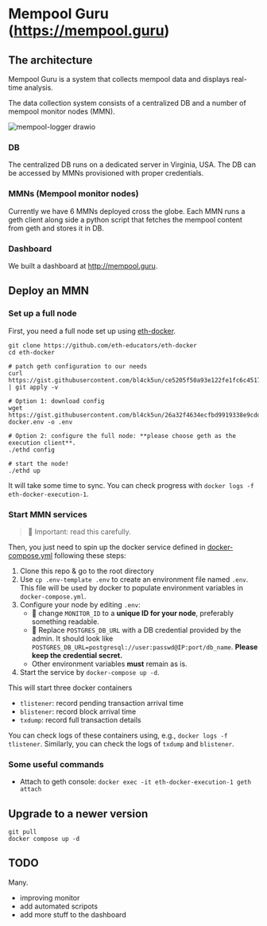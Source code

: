 # Mempool Guru (https://mempool.guru)


## The architecture

Mempool Guru is a system that collects mempool data and displays real-time analysis.

The data collection system consists of a centralized DB and a number of mempool monitor nodes (MMN).

![mempool-logger drawio](https://user-images.githubusercontent.com/2434648/186568431-34a0eae7-9253-4c75-bae4-1ecd237077b0.png)

### DB

The centralized DB runs on a dedicated server in Virginia, USA. The DB can be accessed by MMNs provisioned with proper credentials.

### MMNs (Mempool monitor nodes)

Currently we have 6 MMNs deployed cross the globe. Each MMN runs a geth client along side a python script that fetches the mempool content from geth and stores it in DB.

### Dashboard

We built a dashboard at http://mempool.guru.

## Deploy an MMN

### Set up a full node

First, you need a full node set up using [eth-docker](https://eth-docker.net/).

```
git clone https://github.com/eth-educators/eth-docker
cd eth-docker

# patch geth configuration to our needs
curl https://gist.githubusercontent.com/bl4ck5un/ce5205f50a93e122fe1fc6c4517064a4/raw/70cdb31b312c69ac480ab55e73cc32599755053d/geth.diff | git apply -v

# Option 1: download config
wget https://gist.githubusercontent.com/bl4ck5un/26a32f4634ecfbd9919338e9cdd36f16/raw/277c025dc35039adb412c5d439d78905f6c77f4b/eth-docker.env -o .env

# Option 2: configure the full node: **please choose geth as the execution client**.
./ethd config

# start the node!
./ethd up
```

It will take some time to sync. You can check progress with `docker logs -f eth-docker-execution-1`.


### Start MMN services

> 🚨 Important: read this carefully.

Then, you just need to spin up the docker service defined in [docker-compose.yml](docker-compose.yml) following these steps:

1. Clone this repo & go to the root directory
2. Use `cp .env-template .env` to create an environment file named `.env`. This file will be used by docker to populate environment variables in `docker-compose.yml`.
3. Configure your node by editing `.env`:
    - 🚨 change `MONITOR_ID` to a **unique ID for your node**, preferably something readable.
    - 🚨 Replace `POSTGRES_DB_URL` with a DB credential provided by the admin. It should look like `POSTGRES_DB_URL=postgresql://user:passwd@IP:port/db_name`. **Please keep the credential secret.**
    - Other environment variables **must** remain as is.
6. Start the service by `docker-compose up -d`.

This will start three docker containers

- `tlistener`: record pending transaction arrival time
- `blistener`: record block arrival time
- `txdump`: record full transaction details

You can check logs of these containers using, e.g., `docker logs -f tlistener`. Similarly, you can check the logs of `txdump` and `blistener`.


### Some useful commands

- Attach to geth console: `docker exec -it eth-docker-execution-1 geth attach`


## Upgrade to a newer version

```
git pull
docker compose up -d
```

## TODO

Many.

- improving monitor
- add automated scripots
- add more stuff to the dashboard
